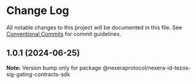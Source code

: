 # Change Log

All notable changes to this project will be documented in this file.
See [Conventional Commits](https://conventionalcommits.org) for commit guidelines.

## 1.0.1 (2024-06-25)

**Note:** Version bump only for package @nexeraprotocol/nexera-id-tezos-sig-gating-contracts-sdk
